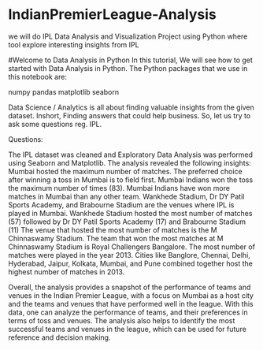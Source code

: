 # IndianPremierLeague-Analysis
we will do IPL Data Analysis and Visualization Project using Python where tool explore interesting insights from IPL

#Welcome to Data Analysis in Python
In this tutorial, We will see how to get started with Data Analysis in Python. The Python packages that we use in this notebook are:

numpy
pandas
matplotlib
seaborn

Data Science / Analytics is all about finding valuable insights from the given dataset. Inshort, Finding answers that could help business. So, let us try to ask some questions reg. IPL.

Questions:

The IPL dataset was cleaned and Exploratory Data Analysis was performed using Seaborn and Matplotlib. The analysis revealed the following insights:
Mumbai hosted the maximum number of matches.
The preferred choice after winning a toss in Mumbai is to field first.
Mumbai Indians won the toss the maximum number of times (83).
Mumbai Indians have won more matches in Mumbai than any other team.
Wankhede Stadium, Dr DY Patil Sports Academy, and Brabourne Stadium are the venues where IPL is played in Mumbai.
Wankhede Stadium hosted the most number of matches (57) followed by Dr DY Patil Sports Academy (17) and Brabourne Stadium (11)
The venue that hosted the most number of matches is the M Chinnaswamy Stadium.
The team that won the most matches at M Chinnaswamy Stadium is Royal Challengers Bangalore.
The most number of matches were played in the year 2013.
Cities like Banglore, Chennai, Delhi, Hyderabad, Jaipur, Kolkata, Mumbai, and Pune combined together host the highest number of matches in 2013.

Overall, the analysis provides a snapshot of the performance of teams and venues in the Indian Premier League, with a focus on Mumbai as a host city and the teams and venues that have performed well in the league. With this data, one can analyze the performance of teams, and their preferences in terms of toss and venues. The analysis also helps to identify the most successful teams and venues in the league, which can be used for future reference and decision making.

